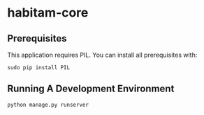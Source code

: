habitam-core
============

Prerequisites
-------------
This application requires PIL. You can install all prerequisites with:

    sudo pip install PIL

Running A Development Environment
---------------------------------
    python manage.py runserver
